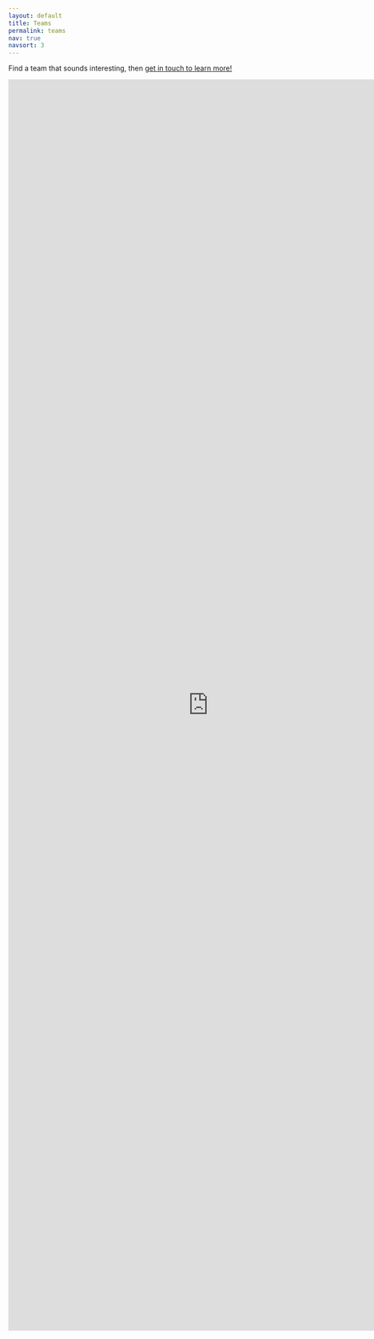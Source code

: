 ```yaml
---
layout: default
title: Teams
permalink: teams
nav: true
navsort: 3
---
```


Find a team that sounds interesting, then [get in touch to learn more!](contact)

<iframe src="https://docs.google.com/document/d/1RYiyGCfZQzRXOK0OuBT2KYb8bbdWIw7TNxxvpKUNUhw/pub?embedded=true"
	width="800" height="2500" frameborder="0" marginheight="0" marginwidth="0">
	Loading...
	</iframe>
